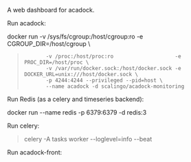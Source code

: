 
A web dashboard for acadock.

Run acadock:

docker run -v /sys/fs/cgroup:/host/cgroup:ro         -e CGROUP_DIR=/host/cgroup \
>            -v /proc:/host/proc:ro                    -e PROC_DIR=/host/proc \
>            -v /var/run/docker.sock:/host/docker.sock -e DOCKER_URL=unix:///host/docker.sock \
>            -p 4244:4244 --privileged --pid=host \
>            --name acadock -d scalingo/acadock-monitoring

Run Redis (as a celery and timeseries backend):

docker run --name redis -p 6379:6379 -d redis:3

Run celery:

> celery -A tasks worker --loglevel=info --beat

Run acadock-front:

> 
